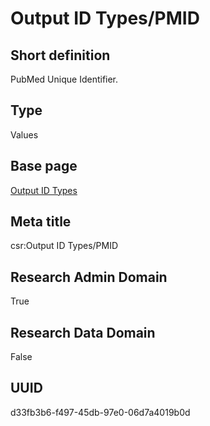 # Output ID Types/PMID
## Short definition
PubMed Unique Identifier.
## Type
Values
## Base page
[Output ID Types](https://github.com/EuroCRIS/CASRAI-Dictionairies/blob/main/Objects/Output%20ID%20Types.md)
## Meta title
csr:Output ID Types/PMID
## Research Admin Domain
True
## Research Data Domain
False
## UUID
d33fb3b6-f497-45db-97e0-06d7a4019b0d
